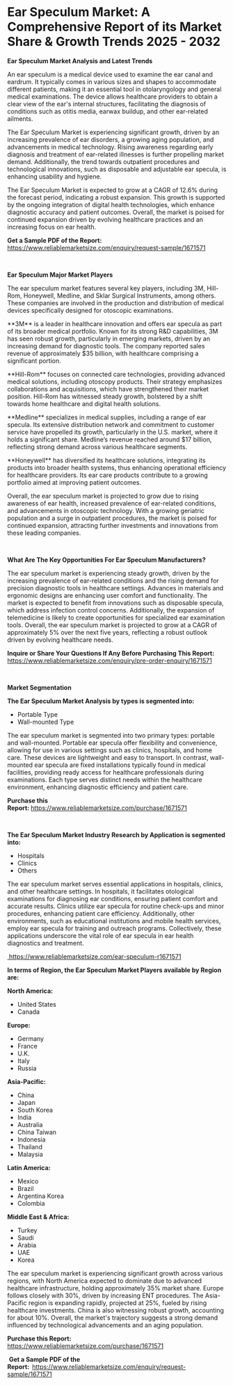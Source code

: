 <p><h1>Ear Speculum Market: A Comprehensive Report of its Market Share & Growth Trends 2025 - 2032</h1></p><p><strong>Ear Speculum Market Analysis and Latest Trends</strong></p>
<p><p>An ear speculum is a medical device used to examine the ear canal and eardrum. It typically comes in various sizes and shapes to accommodate different patients, making it an essential tool in otolaryngology and general medical examinations. The device allows healthcare providers to obtain a clear view of the ear's internal structures, facilitating the diagnosis of conditions such as otitis media, earwax buildup, and other ear-related ailments.</p><p>The Ear Speculum Market is experiencing significant growth, driven by an increasing prevalence of ear disorders, a growing aging population, and advancements in medical technology. Rising awareness regarding early diagnosis and treatment of ear-related illnesses is further propelling market demand. Additionally, the trend towards outpatient procedures and technological innovations, such as disposable and adjustable ear specula, is enhancing usability and hygiene.</p><p>The Ear Speculum Market is expected to grow at a CAGR of 12.6% during the forecast period, indicating a robust expansion. This growth is supported by the ongoing integration of digital health technologies, which enhance diagnostic accuracy and patient outcomes. Overall, the market is poised for continued expansion driven by evolving healthcare practices and an increasing focus on ear health.</p></p>
<p><strong>Get a Sample PDF of the Report:&nbsp;</strong> <a href="https://www.reliablemarketsize.com/enquiry/request-sample/1671571?utm_campaign=3351&utm_medium=2&utm_source=Github&utm_content=ia&utm_term=13042025&utm_id=ear-speculum">https://www.reliablemarketsize.com/enquiry/request-sample/1671571</a></p>
<p>&nbsp;</p>
<p><strong>Ear Speculum Major Market Players</strong></p>
<p><p>The ear speculum market features several key players, including 3M, Hill-Rom, Honeywell, Medline, and Sklar Surgical Instruments, among others. These companies are involved in the production and distribution of medical devices specifically designed for otoscopic examinations.</p><p>**3M** is a leader in healthcare innovation and offers ear specula as part of its broader medical portfolio. Known for its strong R&D capabilities, 3M has seen robust growth, particularly in emerging markets, driven by an increasing demand for diagnostic tools. The company reported sales revenue of approximately $35 billion, with healthcare comprising a significant portion.</p><p>**Hill-Rom** focuses on connected care technologies, providing advanced medical solutions, including otoscopy products. Their strategy emphasizes collaborations and acquisitions, which have strengthened their market position. Hill-Rom has witnessed steady growth, bolstered by a shift towards home healthcare and digital health solutions.</p><p>**Medline** specializes in medical supplies, including a range of ear specula. Its extensive distribution network and commitment to customer service have propelled its growth, particularly in the U.S. market, where it holds a significant share. Medline’s revenue reached around $17 billion, reflecting strong demand across various healthcare segments.</p><p>**Honeywell** has diversified its healthcare solutions, integrating its products into broader health systems, thus enhancing operational efficiency for healthcare providers. Its ear care products contribute to a growing portfolio aimed at improving patient outcomes.</p><p>Overall, the ear speculum market is projected to grow due to rising awareness of ear health, increased prevalence of ear-related conditions, and advancements in otoscopic technology. With a growing geriatric population and a surge in outpatient procedures, the market is poised for continued expansion, attracting further investments and innovations from these leading companies.</p></p>
<p>&nbsp;</p>
<p><strong>What Are The Key Opportunities For Ear Speculum Manufacturers?</strong></p>
<p><p>The ear speculum market is experiencing steady growth, driven by the increasing prevalence of ear-related conditions and the rising demand for precision diagnostic tools in healthcare settings. Advances in materials and ergonomic designs are enhancing user comfort and functionality. The market is expected to benefit from innovations such as disposable specula, which address infection control concerns. Additionally, the expansion of telemedicine is likely to create opportunities for specialized ear examination tools. Overall, the ear speculum market is projected to grow at a CAGR of approximately 5% over the next five years, reflecting a robust outlook driven by evolving healthcare needs.</p></p>
<p><strong>Inquire or Share Your Questions If Any Before Purchasing This Report:</strong> <a href="https://www.reliablemarketsize.com/enquiry/pre-order-enquiry/1671571?utm_campaign=3351&utm_medium=2&utm_source=Github&utm_content=ia&utm_term=13042025&utm_id=ear-speculum">https://www.reliablemarketsize.com/enquiry/pre-order-enquiry/1671571</a></p>
<p>&nbsp;</p>
<p><strong>Market Segmentation</strong></p>
<p><strong>The Ear Speculum Market Analysis by types is segmented into:</strong></p>
<p><ul><li>Portable Type</li><li>Wall-mounted Type</li></ul></p>
<p><p>The ear speculum market is segmented into two primary types: portable and wall-mounted. Portable ear specula offer flexibility and convenience, allowing for use in various settings such as clinics, hospitals, and home care. These devices are lightweight and easy to transport. In contrast, wall-mounted ear specula are fixed installations typically found in medical facilities, providing ready access for healthcare professionals during examinations. Each type serves distinct needs within the healthcare environment, enhancing diagnostic efficiency and patient care.</p></p>
<p><strong>Purchase this Report:&nbsp;</strong><a href="https://www.reliablemarketsize.com/purchase/1671571?utm_campaign=3351&utm_medium=2&utm_source=Github&utm_content=ia&utm_term=13042025&utm_id=ear-speculum">https://www.reliablemarketsize.com/purchase/1671571</a></p>
<p>&nbsp;</p>
<p><strong>The Ear Speculum Market Industry Research by Application is segmented into:</strong></p>
<p><ul><li>Hospitals</li><li>Clinics</li><li>Others</li></ul></p>
<p><p>The ear speculum market serves essential applications in hospitals, clinics, and other healthcare settings. In hospitals, it facilitates otological examinations for diagnosing ear conditions, ensuring patient comfort and accurate results. Clinics utilize ear specula for routine check-ups and minor procedures, enhancing patient care efficiency. Additionally, other environments, such as educational institutions and mobile health services, employ ear specula for training and outreach programs. Collectively, these applications underscore the vital role of ear specula in ear health diagnostics and treatment.</p></p>
<p><a href="https://www.reliablemarketsize.com/ear-speculum-r1671571?utm_campaign=3351&utm_medium=2&utm_source=Github&utm_content=ia&utm_term=13042025&utm_id=ear-speculum">&nbsp;https://www.reliablemarketsize.com/ear-speculum-r1671571</a></p>
<p><strong>In terms of Region, the Ear Speculum Market Players available by Region are:</strong></p>
<p>
    <p> <strong> North America: </strong>
        <ul>
            <li>United States</li>
            <li>Canada</li>
        </ul>
        </p> 
    <p> <strong> Europe: </strong>
        <ul>
            <li>Germany</li>
            <li>France</li>
            <li>U.K.</li>
            <li>Italy</li>
            <li>Russia</li>
        </ul>
        </p> 
    <p> <strong> Asia-Pacific: </strong>
        <ul>
            <li>China</li>
            <li>Japan</li>
            <li>South Korea</li>
            <li>India</li>
            <li>Australia</li>
            <li>China Taiwan</li>
            <li>Indonesia</li>
            <li>Thailand</li>
            <li>Malaysia</li>
        </ul>
        </p> 
    <p> <strong> Latin America: </strong>
        <ul>
            <li>Mexico</li>
            <li>Brazil</li>
            <li>Argentina Korea</li>
            <li>Colombia</li>
        </ul>
        </p> 
    <p> <strong> Middle East & Africa: </strong>
        <ul>
            <li>Turkey</li>
            <li>Saudi</li>
            <li>Arabia</li>
            <li>UAE</li>
            <li>Korea</li>
        </ul>
    </p>
    </p>
<p><p>The ear speculum market is experiencing significant growth across various regions, with North America expected to dominate due to advanced healthcare infrastructure, holding approximately 35% market share. Europe follows closely with 30%, driven by increasing ENT procedures. The Asia-Pacific region is expanding rapidly, projected at 25%, fueled by rising healthcare investments. China is also witnessing robust growth, accounting for about 10%. Overall, the market's trajectory suggests a strong demand influenced by technological advancements and an aging population.</p></p>
<p><strong>Purchase this Report: </strong><a href="https://www.reliablemarketsize.com/purchase/1671571?utm_campaign=3351&utm_medium=2&utm_source=Github&utm_content=ia&utm_term=13042025&utm_id=ear-speculum">https://www.reliablemarketsize.com/purchase/1671571</a></p>
<p>&nbsp;<strong>Get a Sample PDF of the Report:&nbsp;&nbsp;</strong><a href="https://www.reliablemarketsize.com/enquiry/request-sample/1671571?utm_campaign=3351&utm_medium=2&utm_source=Github&utm_content=ia&utm_term=13042025&utm_id=ear-speculum">https://www.reliablemarketsize.com/enquiry/request-sample/1671571</a></p>
<p><strong></strong></p>
<p><p></p><p></p><p></p></p>